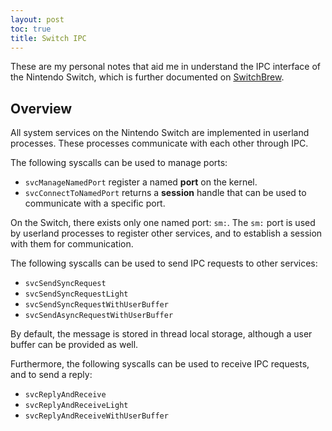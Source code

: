 ```yaml
---
layout: post
toc: true
title: Switch IPC
---
```


These are my personal notes that aid me in understand the IPC interface of the Nintendo Switch, which is further documented on
[SwitchBrew](https://switchbrew.org/wiki/HIPC).

## Overview
All system services on the Nintendo Switch are implemented in userland processes. These processes communicate with each other through IPC.

The following syscalls can be used to manage ports:
* `svcManageNamedPort` register a named **port** on the kernel.
* `svcConnectToNamedPort` returns a **session** handle that can be used to communicate with a specific port.

On the Switch, there exists only one named port: `sm:`. The `sm:` port is used by userland processes to register other services, and to establish a session with them for communication.

The following syscalls can be used to send IPC requests to other services:

* `svcSendSyncRequest`
* `svcSendSyncRequestLight`
* `svcSendSyncRequestWithUserBuffer`
* `svcSendAsyncRequestWithUserBuffer`

By default, the message is stored in thread local storage, although a user buffer can be provided as well.

Furthermore, the following syscalls can be used to receive IPC requests, and to send a reply:

* `svcReplyAndReceive`
* `svcReplyAndReceiveLight`
* `svcReplyAndReceiveWithUserBuffer`

